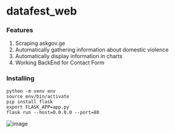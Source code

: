 # datafest_web

### Features
1. Scraping askgov.ge
2. Automatically gathering information about domestic violence
3. Automatically display information in charts
4. Working BackEnd for Contact Form

### Installing
```
python -m venv env
source env/bin/activate
pip install flask
export FLASK_APP=app.py
flask run --host=0.0.0.0 --port=80
```

![image](https://user-images.githubusercontent.com/37780087/202812614-4aec18f4-d705-4fe9-b98a-b8005052ea01.png)
